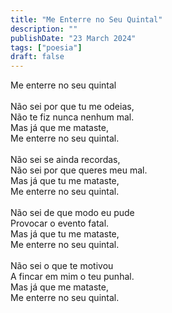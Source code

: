 ```yaml
---
title: "Me Enterre no Seu Quintal"
description: ""
publishDate: "23 March 2024"
tags: ["poesia"]
draft: false
---
```


Me enterre no seu quintal<br>
<br>
Não sei por que tu me odeias,<br>
Não te fiz nunca nenhum mal.<br>
Mas já que me mataste,<br>
Me enterre no seu quintal.<br>
<br>
Não sei se ainda recordas,<br>
Não sei por que queres meu mal.<br>
Mas já que tu me mataste,<br>
Me enterre no seu quintal.<br>
<br>
Não sei de que modo eu pude<br>
Provocar o evento fatal.<br>
Mas já que tu me mataste,<br>
Me enterre no seu quintal.<br>
<br>
Não sei o que te motivou<br>
A fincar em mim o teu punhal.<br>
Mas já que me mataste,<br>
Me enterre no seu quintal.<br>